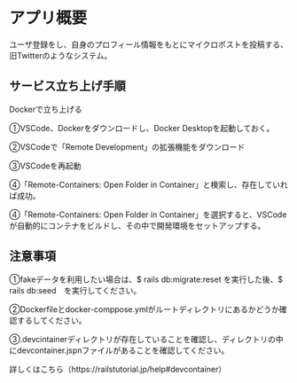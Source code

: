# アプリ概要
ユーザ登録をし、自身のプロフィール情報をもとにマイクロポストを投稿する、旧Twitterのようなシステム。


## サービス立ち上げ手順
<p>Dockerで立ち上げる</p>
<p>①VSCode、Dockerをダウンロードし、Docker Desktopを起動しておく。</p>
<p>②VSCodeで「Remote Development」の拡張機能をダウンロード</p>
<p>③VSCodeを再起動</p>
<p>④「Remote-Containers: Open Folder in Container」と検索し、存在していれば成功。</p>
<p>④「Remote-Containers: Open Folder in Container」を選択すると、VSCodeが自動的にコンテナをビルドし、その中で開発環境をセットアップする。</p>

## 注意事項
<p>①fakeデータを利用したい場合は、$ rails db:migrate:reset を実行した後、$ rails db:seed　を実行してください。</p>
<p>②Dockerfileとdocker-comppose.ymlがルートディレクトリにあるかどうか確認するしてください。</p>
<p>③.devcintainerディレクトリが存在していることを確認し、ディレクトリの中にdevcontainer.jspnファイルがあることを確認してください。</p>

<p>詳しくはこちら（https://railstutorial.jp/help#devcontainer）</p>